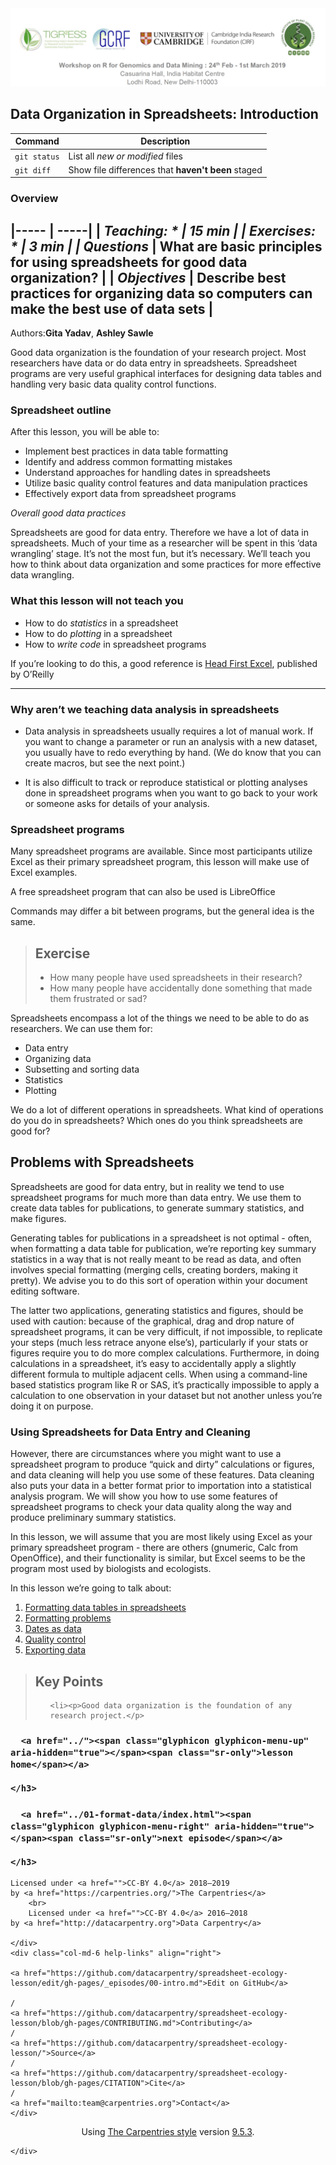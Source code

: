 
<img src = /Images/R4R_header.png>

## Data Organization in Spreadsheets: Introduction
 
 
 | Command | Description |
| --- | --- |
| `git status` | List all *new or modified* files |
| `git diff` | Show file differences that **haven't been** staged |

### Overview 
|----- | -----| 
| *Teaching: * | 15 min | 
 | *Exercises: * | 3 min |
|* Questions* | What are basic principles for using spreadsheets for good data organization? | 
| *Objectives* | Describe best practices for organizing data so computers can make the best use of data sets |
-----

<p>Authors:<strong>Gita Yadav</strong>, <strong>Ashley Sawle</strong><br /></p>

<p>Good data organization is the foundation of your research
project. Most researchers have data or do data entry in
spreadsheets. Spreadsheet programs are very useful graphical
interfaces for designing data tables and handling very basic data
quality control functions.</p>

<h3 id="spreadsheet-outline">Spreadsheet outline</h3>

<p>After this lesson, you will be able to:</p>
<ul>
  <li>Implement best practices in data table formatting</li>
  <li>Identify and address common formatting mistakes</li>
  <li>Understand approaches for handling dates in spreadsheets</li>
  <li>Utilize basic quality control features and data manipulation practices</li>
  <li>Effectively export data from spreadsheet programs</li>
</ul>

<p><em>Overall good data practices</em></p>

<p>Spreadsheets are good for data entry. Therefore we have a lot of data
in spreadsheets. 
Much of your time as a researcher will be spent in this ‘data wrangling’ stage.
It’s not the most fun, but it’s necessary. We’ll teach you how to think
about data organization and some practices for more effective data wrangling.</p>

<h3 id="what-this-lesson-will-not-teach-you">What this lesson will not teach you</h3>

<ul>
  <li>How to do <em>statistics</em> in a spreadsheet</li>
  <li>How to do <em>plotting</em> in a spreadsheet</li>
  <li>How to <em>write code</em> in spreadsheet programs</li>
</ul>

<p>If you’re looking to do this, a good reference is
<a href="https://www.amazon.com/Head-First-Excel-learners-spreadsheets/dp/0596807694/">Head First Excel</a>, published by O’Reilly</p>

<hr />

<h3 id="why-arent-we-teaching-data-analysis-in-spreadsheets">Why aren’t we teaching data analysis in spreadsheets</h3>

<ul>
  <li>
    <p>Data analysis in spreadsheets usually requires a lot of manual
work. If you want to change a parameter or run an analysis with a
new dataset, you usually have to redo everything by hand. (We do
know that you can create macros, but see the next point.)</p>
  </li>
  <li>
    <p>It is also difficult to track or reproduce statistical or plotting
analyses done in spreadsheet programs when you want to go back to
your work or someone asks for details of your analysis.</p>
  </li>
</ul>

<h3 id="spreadsheet-programs">Spreadsheet programs</h3>

<p>Many spreadsheet programs are available. Since most participants utilize Excel as their primary spreadsheet program, this lesson will make use of Excel examples.</p>

<p>A free spreadsheet program that can also be used is LibreOffice</p>

<p>Commands may differ a bit between programs, but the general idea
is the same.</p>

<blockquote class="callout">
  <h2 id="exercise">Exercise</h2>
  <ul>
    <li>How many people have used spreadsheets in their research?</li>
    <li>How many people have accidentally done something that made them
frustrated or sad?</li>
  </ul>
</blockquote>

<p>Spreadsheets encompass a lot of the things we need
to be able to do as researchers. We can use them for:</p>

<ul>
  <li>Data entry</li>
  <li>Organizing data</li>
  <li>Subsetting and sorting data</li>
  <li>Statistics</li>
  <li>Plotting</li>
</ul>

<p>We do a lot of different operations in spreadsheets. What kind of operations do you do in spreadsheets? Which ones do you think spreadsheets are good for?</p>

<h2 id="problems-with-spreadsheets">Problems with Spreadsheets</h2>

<p>Spreadsheets are good for data entry, but in reality we tend to
use spreadsheet programs for much more than data entry. We use them
to create data tables for publications, to generate summary
statistics, and make figures.</p>

<p>Generating tables for publications in a spreadsheet is not
optimal - often, when formatting a data table for publication, we’re
reporting key summary statistics in a way that is not really meant to
be read as data, and often involves special formatting
(merging cells, creating borders, making it pretty). We advise you to
do this sort of operation within your document editing software.</p>

<p>The latter two applications, generating statistics and figures, should 
be used with caution: because of the graphical, drag and drop nature of 
spreadsheet programs, it can be very difficult, if not impossible, to 
replicate your steps (much less retrace anyone else’s), particularly if your 
stats or figures require you to do more complex calculations. Furthermore, 
in doing calculations in a spreadsheet, it’s easy to accidentally apply a 
slightly different formula to multiple adjacent cells. When using a 
command-line based statistics program like R or SAS, it’s practically 
impossible to apply a calculation to one observation in your 
dataset but not another unless you’re doing it on purpose.</p>

<h3 id="using-spreadsheets-for-data-entry-and-cleaning">Using Spreadsheets for Data Entry and Cleaning</h3>

<p>However, there are circumstances where you might want to use a spreadsheet 
program to produce “quick and dirty” calculations or figures, and data 
cleaning will help you use some of these features. Data cleaning also
puts your data in a better format prior to importation into a 
statistical analysis program. We will show you how to use some features of 
spreadsheet programs to check your data quality along the way and produce 
preliminary summary statistics.</p>

<p>In this lesson, we will assume that you are most likely using Excel as
your primary spreadsheet program - there are others (gnumeric, Calc
from OpenOffice), and their functionality is similar, but Excel seems
to be the program most used by biologists and ecologists.</p>

<p>In this lesson we’re going to talk about:</p>

<ol>
  <li><a href="../01-format-data/">Formatting data tables in spreadsheets</a></li>
  <li><a href="../02-common-mistakes/">Formatting problems</a></li>
  <li><a href="../03-dates-as-data/">Dates as data</a></li>
  <li><a href="../04-quality-control/">Quality control</a></li>
  <li><a href="../05-exporting-data/">Exporting data</a></li>
</ol>



<blockquote class="keypoints">
  <h2>Key Points</h2>
  <ul>
    
    <li><p>Good data organization is the foundation of any research project.</p>
</li>
    
  </ul>
</blockquote>

</article>
















<div class="row">
  <div class="col-xs-1">
    <h3 class="text-left">
      
      <a href="../"><span class="glyphicon glyphicon-menu-up" aria-hidden="true"></span><span class="sr-only">lesson home</span></a>
      
    </h3>
  </div>
  <div class="col-xs-10">
    
  </div>
  <div class="col-xs-1">
    <h3 class="text-right">
      
      <a href="../01-format-data/index.html"><span class="glyphicon glyphicon-menu-right" aria-hidden="true"></span><span class="sr-only">next episode</span></a>
      
    </h3>
  </div>
</div>


      
      






<footer>
  <div class="row">
    <div class="col-md-6 copyright" align="left">
	
	Licensed under <a href="">CC-BY 4.0</a> 2018–2019
	by <a href="https://carpentries.org/">The Carpentries</a>
        <br>
        Licensed under <a href="">CC-BY 4.0</a> 2016–2018
	by <a href="http://datacarpentry.org">Data Carpentry</a>
	
    </div>
    <div class="col-md-6 help-links" align="right">
	
	<a href="https://github.com/datacarpentry/spreadsheet-ecology-lesson/edit/gh-pages/_episodes/00-intro.md">Edit on GitHub</a>
	
	/
	<a href="https://github.com/datacarpentry/spreadsheet-ecology-lesson/blob/gh-pages/CONTRIBUTING.md">Contributing</a>
	/
	<a href="https://github.com/datacarpentry/spreadsheet-ecology-lesson/">Source</a>
	/
	<a href="https://github.com/datacarpentry/spreadsheet-ecology-lesson/blob/gh-pages/CITATION">Cite</a>
	/
	<a href="mailto:team@carpentries.org">Contact</a>
    </div>
  </div>
  <div class="row">
    <div class="col-md-12" align="center">
      Using <a href="https://github.com/carpentries/styles/">The Carpentries style</a>
      version <a href="https://github.com/carpentries/styles/releases/tag/v9.5.3">9.5.3</a>.
    </div>
  </div>
</footer>

      
    </div>
    
<script src="../assets/js/jquery.min.js"></script>
<script src="../assets/js/bootstrap.min.js"></script>
<script src="../assets/js/lesson.js"></script>
<script>
  (function(i,s,o,g,r,a,m){i['GoogleAnalyticsObject']=r;i[r]=i[r]||function(){
  (i[r].q=i[r].q||[]).push(arguments)},i[r].l=1*new Date();a=s.createElement(o),
  m=s.getElementsByTagName(o)[0];a.async=1;a.src=g;m.parentNode.insertBefore(a,m)
  })(window,document,'script','https://www.google-analytics.com/analytics.js','ga');
  ga('create', 'UA-37305346-2', 'auto');
  ga('send', 'pageview');
</script>

  </body>
</html>
